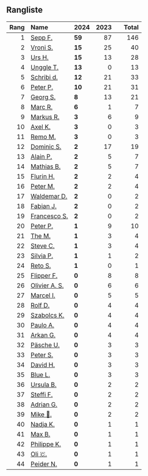 ## Rangliste

|   Rang | Name                                                       | 2024   |   2023 |    |   Total |
|-------:|:-----------------------------------------------------------|:-------|-------:|:---|--------:|
|      1 | [Sepp F.](https://www.strava.com/athletes/16756310)        | **59** |     87 |    |     146 |
|      2 | [Vroni S.](https://www.strava.com/athletes/29514203)       | **15** |     25 |    |      40 |
|      3 | [Urs H.](https://www.strava.com/athletes/372431)           | **15** |     13 |    |      28 |
|      4 | [Unggle T.](https://www.strava.com/athletes/22347544)      | **13** |      0 |    |      13 |
|      5 | [Schribi d.](https://www.strava.com/athletes/11422737)     | **12** |     21 |    |      33 |
|      6 | [Peter P.](https://www.strava.com/athletes/25457664)       | **10** |     21 |    |      31 |
|      7 | [Georg S.](https://www.strava.com/athletes/916353)         | **8**  |     13 |    |      21 |
|      8 | [Marc R.](https://www.strava.com/athletes/58984045)        | **6**  |      1 |    |       7 |
|      9 | [Markus R.](https://www.strava.com/athletes/4722924)       | **3**  |      6 |    |       9 |
|     10 | [Axel K.](https://www.strava.com/athletes/59300995)        | **3**  |      0 |    |       3 |
|     11 | [Remo M.](https://www.strava.com/athletes/10098982)        | **3**  |      0 |    |       3 |
|     12 | [Dominic S.](https://www.strava.com/athletes/55489726)     | **2**  |     17 |    |      19 |
|     13 | [Alain P.](https://www.strava.com/athletes/3430605)        | **2**  |      5 |    |       7 |
|     14 | [Mathias B.](https://www.strava.com/athletes/49060784)     | **2**  |      5 |    |       7 |
|     15 | [Flurin H.](https://www.strava.com/athletes/60467988)      | **2**  |      2 |    |       4 |
|     16 | [Peter M.](https://www.strava.com/athletes/14946812)       | **2**  |      2 |    |       4 |
|     17 | [Waldemar D.](https://www.strava.com/athletes/7070994)     | **2**  |      0 |    |       2 |
|     18 | [Fabian J.](https://www.strava.com/athletes/3980614)       | **2**  |      0 |    |       2 |
|     19 | [Francesco S.](https://www.strava.com/athletes/12378132)   | **2**  |      0 |    |       2 |
|     20 | [Peter P.](https://www.strava.com/athletes/57591751)       | **1**  |      9 |    |      10 |
|     21 | [The M.](https://www.strava.com/athletes/6200327)          | **1**  |      3 |    |       4 |
|     22 | [Steve C.](https://www.strava.com/athletes/15992918)       | **1**  |      3 |    |       4 |
|     23 | [Silvia P.](https://www.strava.com/athletes/14573315)      | **1**  |      1 |    |       2 |
|     24 | [Reto S.](https://www.strava.com/athletes/9681288)         | **1**  |      0 |    |       1 |
|     25 | [Flipper F.](https://www.strava.com/athletes/42768485)     | **0**  |      8 |    |       8 |
|     26 | [Olivier A.  S.](https://www.strava.com/athletes/28727279) | **0**  |      6 |    |       6 |
|     27 | [Marcel I.](https://www.strava.com/athletes/7534298)       | **0**  |      5 |    |       5 |
|     28 | [Rolf D.](https://www.strava.com/athletes/18050383)        | **0**  |      4 |    |       4 |
|     29 | [Szabolcs K.](https://www.strava.com/athletes/14460104)    | **0**  |      4 |    |       4 |
|     30 | [Paulo A.](https://www.strava.com/athletes/21995947)       | **0**  |      4 |    |       4 |
|     31 | [Arkan G.](https://www.strava.com/athletes/8800165)        | **0**  |      4 |    |       4 |
|     32 | [Päsche U.](https://www.strava.com/athletes/28885166)      | **0**  |      3 |    |       3 |
|     33 | [Peter S.](https://www.strava.com/athletes/8718070)        | **0**  |      3 |    |       3 |
|     34 | [David H.](https://www.strava.com/athletes/2116373)        | **0**  |      3 |    |       3 |
|     35 | [Blue L.](https://www.strava.com/athletes/84269972)        | **0**  |      3 |    |       3 |
|     36 | [Ursula B.](https://www.strava.com/athletes/7692435)       | **0**  |      2 |    |       2 |
|     37 | [Steffi  F.](https://www.strava.com/athletes/96508304)     | **0**  |      2 |    |       2 |
|     38 | [Adrian G.](https://www.strava.com/athletes/18926488)      | **0**  |      2 |    |       2 |
|     39 | [Mike 🎲.](https://www.strava.com/athletes/6991554)         | **0**  |      2 |    |       2 |
|     40 | [Nadja K.](https://www.strava.com/athletes/16030256)       | **0**  |      1 |    |       1 |
|     41 | [Max B.](https://www.strava.com/athletes/24834013)         | **0**  |      1 |    |       1 |
|     42 | [Philippe K.](https://www.strava.com/athletes/10843886)    | **0**  |      1 |    |       1 |
|     43 | [Oli 🇨.](https://www.strava.com/athletes/31956795)         | **0**  |      1 |    |       1 |
|     44 | [Peider N.](https://www.strava.com/athletes/22440929)      | **0**  |      1 |    |       1 |